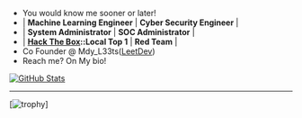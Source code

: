 - You would know me sooner or later!
- | **Machine Learning Engineer** | **Cyber Security Engineer** |
- | **System Administrator**      | **SOC Administrator** |
- | **[Hack The Box](https://app.hackthebox.com)::Local Top 1** | **Red Team** |
- Co Founder @ Mdy_L33ts([LeetDev](https://leetdev.net))
- Reach me? On My bio!


[![GitHub Stats](https://github-readme-stats.vercel.app/api?username=htinaunglu&include_all_commits=true&count_private=true&theme=jolly&show_icons=true&border_radius=30)](https://github.com/htinaunglu)
***
[![trophy](https://github-profile-trophy.vercel.app/?username=htinaunglu&theme=onedark)]

